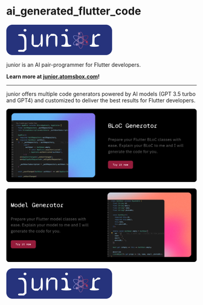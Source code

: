 # ai_generated_flutter_code

<p align="left">
  <a href="https://junior.atomsbox.com">
    <img src="images/junior-logo-with-bg.png" alt="junior by atomsbox"/>
  </a>
</p>

junior is an AI pair-programmer for Flutter developers. 

**Learn more at [junior.atomsbox.com](https://junior.atomsbox.com)!**

---


junior offers multiple code generators powered by AI models (GPT 3.5 turbo and GPT4) and customized to deliver the best results for Flutter developers. 



![bloc-generator](images/bloc-generator.png)


![model-generator](images/model-generator.png)


![flutter-agi](images/junior-logo-with-bg.png)
